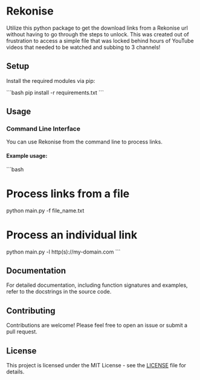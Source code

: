 # Rekonise

Utilize this python package to get the download links from a Rekonise url without having to go through the steps to unlock.  This was created out of frustration to access a simple file that was locked behind hours of YouTube videos that needed to be watched and subbing to 3 channels! 

## Setup

Install the required modules via pip:

\```bash
pip install -r requirements.txt
\```

## Usage

### Command Line Interface

You can use Rekonise from the command line to process links.

#### Example usage:

\```bash
# Process links from a file
python main.py -f file_name.txt

# Process an individual link
python main.py -l http(s)://my-domain.com
\```

## Documentation

For detailed documentation, including function signatures and examples, refer to the docstrings in the source code.

## Contributing

Contributions are welcome! Please feel free to open an issue or submit a pull request.

## License

This project is licensed under the MIT License - see the [LICENSE](LICENSE) file for details.
